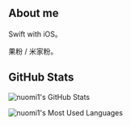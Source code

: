 ## About me

Swift with iOS。

果粉 / 米家粉。

## GitHub Stats

![nuomi1's GitHub Stats](https://github-readme-stats.vercel.app/api?username=nuomi1&show_icons=true)

![nuomi1's Most Used Languages](https://github-readme-stats.vercel.app/api/top-langs/?username=nuomi1&hide=html,css,javascript)
